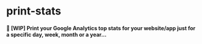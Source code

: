 # print-stats

#### 🚧  [WIP] Print your Google Analytics top stats for your website/app just for a specific day, week, month or a year...